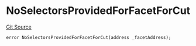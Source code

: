 # NoSelectorsProvidedForFacetForCut
[Git Source](https://github.com/thrackle-io/tron/blob/5f7e8f952b779123753dfeb3491892f00fd8b936/src/client/token/handler/diamond/HandlerDiamondLib.sol)


```solidity
error NoSelectorsProvidedForFacetForCut(address _facetAddress);
```

